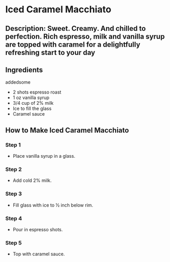 # Iced Caramel Macchiato

## Description: Sweet. Creamy. And chilled to perfection. Rich espresso, milk and vanilla syrup are topped with caramel for a delightfully refreshing start to your day

## Ingredients
addedsome
- 2 shots espresso roast
- 1 oz vanilla syrup
- 3/4 cup of 2% milk
- Ice to fill the glass
- Caramel sauce

## How to Make Iced Caramel Macchiato

### Step 1

- Place vanilla syrup in a glass.

### Step 2

- Add cold 2% milk.

### Step 3

- Fill glass with ice to ½ inch below rim.

### Step 4

- Pour in espresso shots.

### Step 5

- Top with caramel sauce.
